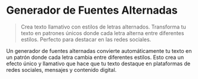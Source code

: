 # Generador de Fuentes Alternadas

> Crea texto llamativo con estilos de letras alternados. Transforma tu texto en patrones únicos donde cada letra alterna entre diferentes estilos. Perfecto para destacar en las redes sociales.

Un generador de fuentes alternadas convierte automáticamente tu texto en un patrón donde cada letra cambia entre diferentes estilos. Esto crea un efecto único y llamativo que hace que tu texto destaque en plataformas de redes sociales, mensajes y contenido digital.

